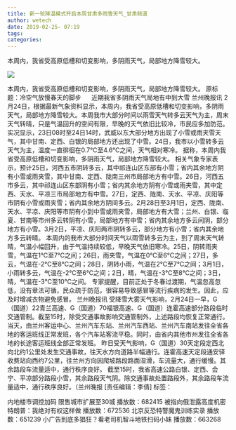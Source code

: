 ```yaml
---
title: 新一轮降温模式开启本周甘肃多雨雪天气_甘肃频道
author: wetech
date: 2019-02-25- 07:19
tags: 
categories: 
---
```

本周内，我省受高原低槽和切变影响，多阴雨天气，局部地方降雪较大。
<!-- more -->
                
<img align="center" border="0" src="http://p2.ifengimg.com/a/2016/0810/204c433878d5cf9size1_w16_h16.png" />
                
                
            
本周内，我省受高原低槽和切变影响，多阴雨天气，局部地方降雪较大。
原标题：冷空气放慢春天的脚步
     近期我省多阴雨天气局地有中到大雪
兰州晚报讯 2月24日，根据最新气象资料显示，本周内，我省受高原低槽和切变影响，多阴雨天气，局部地方降雪较大。本周我市大部分时间以雨雪天气转多云天气为主，周末天气转晴，只是气温回升的空间有限，早晚的天气依旧比较冷，市民应多加防范。
实况显示，23日08时至24日14时，武威以东大部分地方出现了小雪或雨夹雪天气，其中甘南、定西、白银的局部地方还出现了中雪。24日，我市以小雪转多云天气为主，温度一直徘徊在0.7℃至4.6℃之间，天气相对寒冷。
据称，本周内我省受高原低槽和切变影响，多阴雨天气，局部地方降雪较大。
相关气象专家表示，预计25日，河西五市阴转多云，其中祁连山区东部有小雪；省内其余地方阴有小雪或雨夹雪，其中甘南、定西、陇南三州市局部地方有中雪。26日，河西五市多云，其中祁连山区东部阴有小雪；省内其余地方阴有小雪或雨夹雪，其中定西、天水、平凉三市局部地方有中雪。27日，定西、陇南、天水、平凉、庆阳等市阴有小雪或雨夹雪；省内其余地方阴间多云。2月28日至3月1日，定西、陇南、天水、平凉、庆阳等市阴有小到中雪或雨夹雪，局部地方有大雪；兰州、白银、临夏、甘南等市州多云转阴有小雪，局部地方有中雪；省内其余地方多云间阴，部分地方有小雪。3月2日，平凉、庆阳两市阴转多云，部分地方有小雪；省内其余地方多云转晴。
本周内的我市大部分时间天气以雨雪转多云为主，到了周末天气转晴，气温小幅回升，由于气温持续较低，早晚天气依旧寒冷。25日，阴转雨夹雪，气温在1℃至7℃之间；26日，雨夹雪，气温在0℃至6℃之间；27日，多云，气温在-2℃至8℃之间；28日，阴转小雨，气温在2℃至7℃之间；3月1日，小雨转多云，气温在-2℃至6℃之间；2日，晴，气温在-3℃至8℃之间；3日，晴，气温在-3℃至10℃之间。
专家提醒，目前正处于冬春过渡期，气温忽高忽低，没有章法可循，民众疏于防范，很容易导致感冒等流行疾病的发生。因此，应及时增减衣物避免感冒。
兰州晚报讯 受降雪大雾天气影响，2月24日一早，G（国道）22青兰高速、G（国道）70福银高速、G（国道）连霍高速部分路段临时交通管制。截至15时，除受交通事故影响交通管制外，上述路段均恢复正常通行。
当天，由兰州客运中心、兰州汽车东站、兰州汽车西站、兰州汽车南站发往全省各地的客运班线正常发班，各个汽车站客流平稳。同时，由省内其他市州发往全省各地的长途客运班线全部正常发班。
昨日受天气影响，G（国道）30天定段定西北向北约1公里处发生交通事故，往天水方向道路半幅通行。连霍高速天定段通安驿收费站向西约7公里，往兰州方向因爬坡路段路面湿滑，车流量大，通行缓慢。其余路段车流量适中，通行秩序良好。
截至15时，我省高速公路白银、定西、会宁、平凉部分路段小雪，其余路段天气阴。除交通事故处置路段外，其余路段车流量适中，通行秩序良好。（兰州晚报
[责任编辑：李倩]
标签：
 
 
 
             
内地楼市调控加码 限售城市扩展至30城
播放数：682415
被指向俄泄露高度机密 特朗普：我绝对有权这样做
播放数：672536
北京反恐特警魔鬼训练实录
播放数：651239
小广告到底多猖狂？看老司机智斗地铁扫码小妹
播放数：663268
